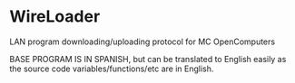# WireLoader
LAN program downloading/uploading protocol for MC OpenComputers

BASE PROGRAM IS IN SPANISH, but can be translated to English easily as the source code variables/functions/etc are in English.
